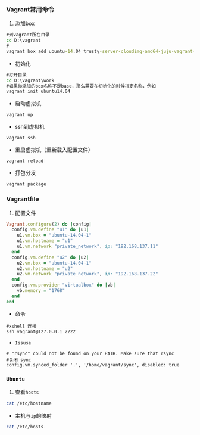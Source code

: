 ### Vagrant常用命令
1. 添加box
```cmd
#到vagrant所在目录
cd D:\vagrant
#
vagrant box add ubuntu-14.04 trusty-server-cloudimg-amd64-juju-vagrant-disk1.box
```
+ 初始化
```cmd
#打开目录
cd D:\vagrant\work
#如果你添加的box名称不是base，那么需要在初始化的时候指定名称，例如
vagrant init ubuntu14.04
```
+ 启动虚拟机
```
vagrant up
```
+ ssh到虚拟机
```
vagrant ssh
```
+ 重启虚拟机（重新载入配置文件）
```
vagrant reload
```
+ 打包分发
```
vagrant package
```

### Vagrantfile
1. 配置文件
```ruby
Vagrant.configure(2) do |config|
  config.vm.define "u1" do |u1|
    u1.vm.box = "ubuntu-14.04-1"
    u1.vm.hostname = "u1"
    u1.vm.network "private_network", ip: "192.168.137.11"
  end
  config.vm.define "u2" do |u2|
    u2.vm.box = "ubuntu-14.04-1"
    u2.vm.hostname = "u2"
    u2.vm.network "private_network", ip: "192.168.137.22"
  end
  config.vm.provider "virtualbox" do |vb|
    vb.memory = "1768"
  end
end
```
+ 命令
```
#xshell 连接
ssh vagrant@127.0.0.1 2222
```
+ `Issuse`
```
# "rsync" could not be found on your PATH. Make sure that rsync
#关闭 sync
config.vm.synced_folder '.', '/home/vagrant/sync', disabled: true
```


### `Ubuntu`
1. 查看`hosts` 
```bash
cat /etc/hostname
```
+ 主机与`ip`的映射
```bash
cat /etc/hosts
```
